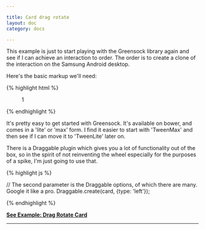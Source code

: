 ```yaml
---

title: Card drag rotate
layout: doc
category: docs

---
```


This example is just to start playing with the Greensock library again and see if I can achieve an interaction to order. The order is to create a clone of the interaction on the Samsung Android desktop.

Here's the basic markup we'll need:

{% highlight html %}

<section class="container">
  <div id="card">
    <figure class="front">1</figure>
  </div>
</section>

{% endhighlight %}

It's pretty easy to get started with Greensock. It's available on bower, and comes in a 'lite' or 'max' form. I find it easier to start with 'TweenMax' and then see if I can move it to 'TweenLite' later on.

There is a Draggable plugin which gives you a lot of functionality out of the box, so in the spirit of not reinventing the wheel especially for the purposes of a spike, I'm just going to use that.

{% highlight js %}

// The second parameter is the Draggable options, of which there are many. Google it like a pro.
Draggable.create(card, {type: 'left'});

{% endhighlight %}

[**See Example: Drag Rotate Card**](../examples/drag-slide-rotate.html)

* * *
